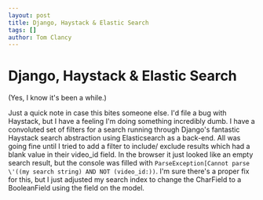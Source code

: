 ```yaml
---
layout: post
title: Django, Haystack & Elastic Search
tags: []
author: Tom Clancy
---
```


# Django, Haystack & Elastic Search

<p>(Yes, I know it's been a while.)</p>

<p>Just a quick note in case this bites someone else. I'd file a bug with Haystack, but I have a feeling I'm doing something incredibly dumb. I have a convoluted set of filters for a search running through Django's fantastic Haystack search abstraction using Elasticsearch as a back-end. All was going fine until I tried to add a filter to include/ exclude results which had a blank value in their video_id field. In the browser it just looked like an empty search result, but the console was filled with <code>ParseException[Cannot parse \'((my search string) AND NOT (video_id:))</code>. I'm sure there's a proper fix for this, but I just adjusted my search index to change the CharField to a BooleanField using the field on the model.</p>

